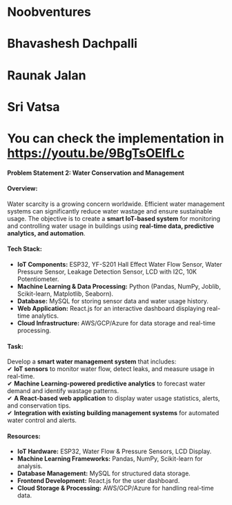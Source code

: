 # Noobventures
# Bhavashesh Dachpalli
# Raunak Jalan
# Sri Vatsa

# You can check the implementation in https://youtu.be/9BgTsOEIfLc

#### **Problem Statement 2: Water Conservation and Management**  
#### **Overview:**  
Water scarcity is a growing concern worldwide. Efficient water management systems can significantly reduce water wastage and ensure sustainable usage. The objective is to create a **smart IoT-based system** for monitoring and controlling water usage in buildings using **real-time data, predictive analytics, and automation**.  

#### **Tech Stack:**  
- **IoT Components:** ESP32, YF-S201 Hall Effect Water Flow Sensor, Water Pressure Sensor, Leakage Detection Sensor, LCD with I2C, 10K Potentiometer.  
- **Machine Learning & Data Processing:** Python (Pandas, NumPy, Joblib, Scikit-learn, Matplotlib, Seaborn).  
- **Database:** MySQL for storing sensor data and water usage history.  
- **Web Application:** React.js for an interactive dashboard displaying real-time analytics.  
- **Cloud Infrastructure:** AWS/GCP/Azure for data storage and real-time processing.  

#### **Task:**  
Develop a **smart water management system** that includes:  
✔ **IoT sensors** to monitor water flow, detect leaks, and measure usage in real-time.  
✔ **Machine Learning-powered predictive analytics** to forecast water demand and identify wastage patterns.  
✔ **A React-based web application** to display water usage statistics, alerts, and conservation tips.  
✔ **Integration with existing building management systems** for automated water control and alerts.  

#### **Resources:**  
- **IoT Hardware:** ESP32, Water Flow & Pressure Sensors, LCD Display.  
- **Machine Learning Frameworks:** Pandas, NumPy, Scikit-learn for analysis.  
- **Database Management:** MySQL for structured data storage.  
- **Frontend Development:** React.js for the user dashboard.  
- **Cloud Storage & Processing:** AWS/GCP/Azure for handling real-time data.  